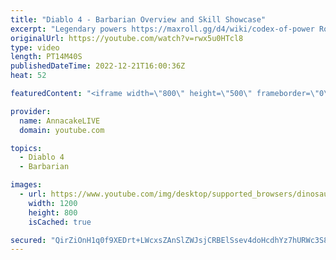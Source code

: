 ```yaml
---
title: "Diablo 4 - Barbarian Overview and Skill Showcase"
excerpt: "Legendary powers https://maxroll.gg/d4/wiki/codex-of-power Rogue https://www.youtube.com/watch?v=TCbZQ1WOqh0&t=9s ..."
originalUrl: https://youtube.com/watch?v=rwx5u0HTcl8
type: video
length: PT14M40S
publishedDateTime: 2022-12-21T16:00:36Z
heat: 52

featuredContent: "<iframe width=\"800\" height=\"500\" frameborder=\"0\" src=\"https://www.youtube.com/embed/rwx5u0HTcl8\" allow=\"accelerometer; autoplay; encrypted-media; gyroscope; picture-in-picture\" allowfullscreen></iframe>"

provider:
  name: AnnacakeLIVE
  domain: youtube.com

topics:
  - Diablo 4
  - Barbarian

images:
  - url: https://www.youtube.com/img/desktop/supported_browsers/dinosaur.png
    width: 1200
    height: 800
    isCached: true

secured: "QirZiOnH1q0f9XEDrt+LWcxsZAnSlZWJsjCRBElSsev4doHcdhYz7hURWc3S8xkqUgm6rrsf4lYocO38k8K5VZEQHvDA9yLNinDtShTTgV0SlEXUfAXN8X77ThFritPmesyqkbyqv509wFOoPK6QC13RcTiZrIaYL7ErSc8paUZQDH+mrkYgUd8T2p0I2Z9AZWU6vFOM8My959E9QxCP3qjnnk6BAFJ6/tC8F26sLRaP9H2vJ0In/lkSXmjeMkv6KUjHXPKAntzJstGDQvCvOYtr7q86TDEbLq4bT3Br+ZlaGUCvG6SpE8OgxYm55fO+1SIA65fcqyb9e8aMipJRz+6UmIlKQX1u2v1OEnOykLWVZebUTjrkd1EsMXp28g0hqWS3hvUKcQCsZDV0Dx8h+DW7uE1YIXnG8pe7bfRlqMg=;OWYCUO8P/vF8Qt6CqZ99kg=="
---
```


